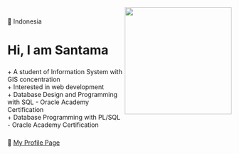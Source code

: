 <img align="right" height="240" src="https://img.freepik.com/free-psd/3d-nft-icon-developer-male-illustration_629802-6.jpg?size=626&ext=jpg&ga=GA1.2.2053896285.1688016475&semt=sph"  />

###

<p align="left">📍 Indonesia</p>

<h1 align="left">Hi, I am Santama</h1>

###

<p align="left">
  + A student of Information System with GIS concentration
  <br>
  + Interested in web development
  <br>
  + Database Design and Programming with SQL - Oracle Academy Certification
  <br>
  + Database Programming with PL/SQL - Oracle Academy Certification
</p>

###

<span>
  🔗
  <a href="https://santamaa-profile-page-kype66ypq-santamaas-projects.vercel.app/">My Profile Page</a>
</span>
